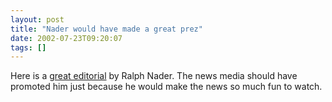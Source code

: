 ```yaml
---
layout: post
title: "Nader would have made a great prez"
date: 2002-07-23T09:20:07
tags: []
---
```


Here is a [great editorial][1] by Ralph Nader. The news media should have promoted him just because he would make the news so much fun to watch. 

   [1]: http://www.washingtonpost.com/wp-dyn/articles/A22352-2002Jul17.html



